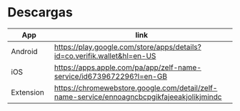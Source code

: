 # Descargas

<table><thead><tr><th width="139">App</th><th width="608.98828125">link</th></tr></thead><tbody><tr><td>Android</td><td><a href="https://play.google.com/store/apps/details?id=co.verifik.wallet&#x26;hl=en-US">https://play.google.com/store/apps/details?id=co.verifik.wallet&#x26;hl=en-US</a></td></tr><tr><td>iOS</td><td><a href="https://apps.apple.com/pa/app/zelf-name-service/id6739672296?l=en-GB">https://apps.apple.com/pa/app/zelf-name-service/id6739672296?l=en-GB</a></td></tr><tr><td>Extension</td><td><a href="https://chromewebstore.google.com/detail/zelf-name-service/ennoagncbcpgikfajeeakjolikjmindc">https://chromewebstore.google.com/detail/zelf-name-service/ennoagncbcpgikfajeeakjolikjmindc</a></td></tr></tbody></table>
